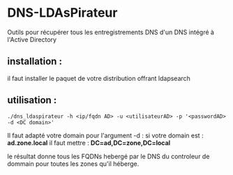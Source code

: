 # DNS-LDAsPirateur
Outils pour récupérer tous les entregistrements DNS d'un DNS intégré à l'Active Directory
## installation :
il faut installer le paquet de votre distribution offrant ldapsearch
## utilisation :
```
./dns_ldaspirateur -h <ip/fqdn AD> -u <utilisateurAD> -p '<passwordAD> -d <DC domain>'
```
Il faut adapté votre domain pour l'argument -d :
si votre domain est : **ad.zone.local** il faut mettre : **DC=ad,DC=zone,DC=local**


le résultat donne tous les FQDNs hebergé par le DNS du controleur de dommain pour toutes les zones qu'il héberge.
